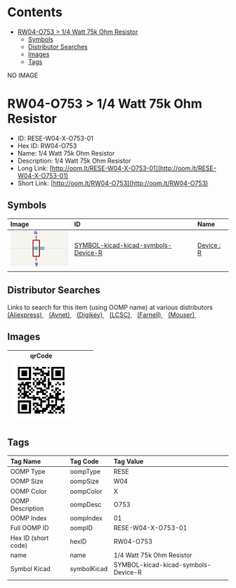 



Contents
========

* [RW04-O753 > 1/4 Watt 75k Ohm Resistor](#rw04-o753--14-watt-75k-ohm-resistor)
	* [Symbols](#symbols)
	* [Distributor Searches](#distributor-searches)
	* [Images](#images)
	* [Tags](#tags)
  
NO IMAGE  
# RW04-O753 > 1/4 Watt 75k Ohm Resistor

- ID: RESE-W04-X-O753-01
- Hex ID: RW04-O753
- Name: 1/4 Watt 75k Ohm Resistor
- Description: 1/4 Watt 75k Ohm Resistor
- Long Link: [http://oom.lt/RESE-W04-X-O753-01](http://oom.lt/RESE-W04-X-O753-01)
- Short Link: [http://oom.lt/RW04-O753](http://oom.lt/RW04-O753)

## Symbols
  

|Image|ID|Name|
| :--- | :--- | :--- |
|[![](https://raw.githubusercontent.com/oomlout/oomlout_OOMP_eda_V2/main/SYMBOL/kicad/kicad-symbols/Device/R/image_140.png)](https://github.com/oomlout/oomlout_OOMP_eda_V2/tree/main/SYMBOL/kicad/kicad-symbols/Device/R/)|[SYMBOL-kicad-kicad-symbols-Device-R](https://github.com/oomlout/oomlout_OOMP_eda_V2/tree/main/SYMBOL/kicad/kicad-symbols/Device/R/)|[Device : R](https://github.com/oomlout/oomlout_OOMP_eda_V2/tree/main/SYMBOL/kicad/kicad-symbols/Device/R/)|
||||

## Distributor Searches
  
Links to search for this item (using OOMP name) at various distributors  
[(Aliexpress) ](https://www.aliexpress.com/wholesale?SearchText=11171/4+Watt+75k+Ohm+Resistor)&nbsp;&nbsp;&nbsp;[(Avnet) ](https://www.avnet.com/shop/us/search/1/4+Watt+75k+Ohm+Resistor)&nbsp;&nbsp;&nbsp;[(Digikey) ](https://www.digikey.co.uk/en/products/result?s=1/4+Watt+75k+Ohm+Resistor)&nbsp;&nbsp;&nbsp;[(LCSC) ](https://www.lcsc.com/search?q=1/4+Watt+75k+Ohm+Resistor)&nbsp;&nbsp;&nbsp;[(Farnell) ](https://uk.farnell.com/search?st=1/4+Watt+75k+Ohm+Resistor)&nbsp;&nbsp;&nbsp;[(Mouser) ](https://www.mouser.com/c/?q=1/4+Watt+75k+Ohm+Resistor)&nbsp;&nbsp;&nbsp;
## Images
  

|qrCode<br>[![](https://raw.githubusercontent.com/oomlout/oomlout_OOMP_parts_V2/main/RESE/W04/X/O753/01/qrCode_140.png)](https://github.com/oomlout/oomlout_OOMP_parts_V2/tree/main/RESE/W04/X/O753/01/qrCode.png)||||
| :---: | :---: | :---: | :---: |

## Tags
  

|Tag Name|Tag Code|Tag Value|
| :--- | :--- | :--- |
|OOMP Type|oompType|RESE|
|OOMP Size|oompSize|W04|
|OOMP Color|oompColor|X|
|OOMP Description|oompDesc|O753|
|OOMP Index|oompIndex|01|
|Full OOMP ID|oompID|RESE-W04-X-O753-01|
|Hex ID (short code)|hexID|RW04-O753|
|name|name|1/4 Watt 75k Ohm Resistor|
|Symbol Kicad|symbolKicad|SYMBOL-kicad-kicad-symbols-Device-R|
||||
